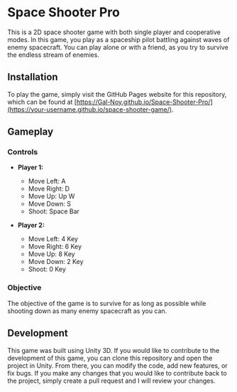 # Space Shooter Pro
This is a 2D space shooter game with both single player and cooperative modes. In this game, you play as a spaceship pilot battling against waves of enemy spacecraft. You can play alone or with a friend, as you try to survive the endless stream of enemies.

## Installation

To play the game, simply visit the GitHub Pages website for this repository, which can be found at [https://Gal-Noy.github.io/Space-Shooter-Pro/](https://your-username.github.io/space-shooter-game/).

## Gameplay

### Controls

* **Player 1:**
  * Move Left: A
  * Move Right: D
  * Move Up: Up W
  * Move Down: S
  * Shoot: Space Bar

* **Player 2:**
  * Move Left: 4 Key
  * Move Right: 6 Key
  * Move Up: 8 Key
  * Move Down: 2 Key
  * Shoot: 0 Key

### Objective

The objective of the game is to survive for as long as possible while shooting down as many enemy spacecraft as you can.

## Development

This game was built using Unity 3D. If you would like to contribute to the development of this game, you can clone this repository and open the project in Unity. From there, you can modify the code, add new features, or fix bugs. If you make any changes that you would like to contribute back to the project, simply create a pull request and I will review your changes.
